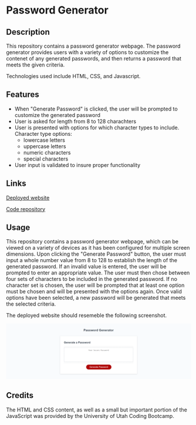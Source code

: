 # Password Generator

## Description
This repository contains a password generator webpage. The password generator provides users with a variety of options to customize the contenet of any generated passwords, and then returns a password that meets the given criteria.

Technologies used include HTML, CSS, and Javascript.

## Features
* When "Generate Password" is clicked, the user will be prompted to customize the generated password
* User is asked for length from 8 to 128 charachters
* User is presented with options for which character types to include. Character type options:
    * lowercase letters
    * uppercase letters
    * numeric characters
    * special characters
* User input is validated to insure proper functionality

## Links

[Deployed website](https://wgrout87.github.io/Password-Generator/)

[Code repository](https://github.com/wgrout87/Password-Generator)


## Usage
This repository contains a password generator webpage, which can be viewed on a variety of devices as it has been configured for multiple screen dimensions. Upon clicking the "Generate Password" button, the user must input a whole number value from 8 to 128 to establish the length of the generated password. If an invalid value is entered, the user will be prompted to enter an appropriate value. The user must then chose between four sets of characters to be included in the generated password. If no character set is chosen, the user will be prompted that at least one option must be chosen and will be presented with the options again. Once valid options have been selected, a new password will be generated that meets the selected criteria.

The deployed website should resemeble the following screenshot.

![Password Generator Screenshot](./assets/images/password-generator.png)

## Credits
The HTML and CSS content, as well as a small but important portion of the JavaScript was provided by the University of Utah Coding Bootcamp.